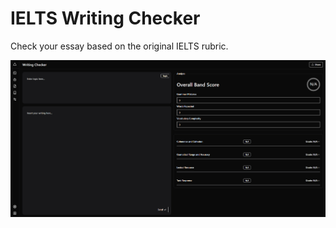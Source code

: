 # IELTS Writing Checker
Check your essay based on the original IELTS rubric.

![showcase](./img/show.png)